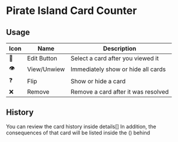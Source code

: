 # Pirate Island Card Counter

## Usage

| Icon | Name | Description |
| ---- | ---- | ----------- |
| 📝 | Edit Button | Select a card after you viewed it |
| 👁 | View/Unwiew | Immediately show or hide all cards |
| ❓ | Flip | Show or hide a card |
| ❌ | Remove | Remove a card after it was resolved |

## History

You can review the card history inside details[]
In addition, the consequences of that card will be listed inside the () behind
